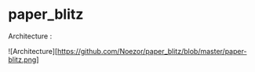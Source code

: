 # paper_blitz

Architecture :

![Architecture][https://github.com/Noezor/paper_blitz/blob/master/paper-blitz.png]
